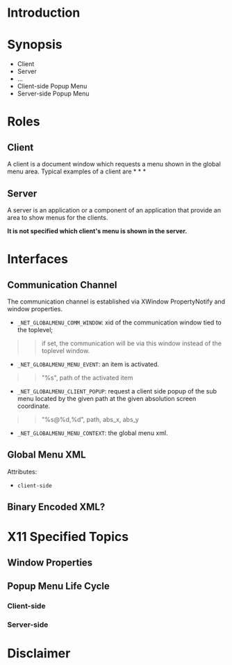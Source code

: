 

# Introduction #

# Synopsis #
  * Client
  * Server
  * ...
  * Client-side Popup Menu
  * Server-side Popup Menu

# Roles #
## Client ##
A client is a document window which requests a menu shown in the global menu area.
Typical examples of a client are
  * 
  * 
  * 
## Server ##
A server is an application or a component of an application that provide an area to show menus for the clients.

**It is not specified which client's menu is shown in the server.**

# Interfaces #
## Communication Channel ##

The communication channel is established via XWindow PropertyNotify and window properties.
  * `_NET_GLOBALMENU_COMM_WINDOW`: xid of the communication window tied to the toplevel;
> > if set, the communication will be via this window instead of the toplevel window.
  * `_NET_GLOBALMENU_MENU_EVENT`: an item is activated.
> > "%s", path of the activated item
  * `_NET_GLOBALMENU_CLIENT_POPUP`: request a client side popup of the sub menu located by the given path at the given absolution screen coordinate.
> > "%s@%d,%d", path, abs\_x, abs\_y
  * `_NET_GLOBALMENU_MENU_CONTEXT`: the global menu xml.

## Global Menu XML ##

Attributes:
  * `client-side`

## Binary Encoded XML? ##

# X11 Specified Topics #
## Window Properties ##
## Popup Menu Life Cycle ##
### Client-side ###
### Server-side ###

# Disclaimer #